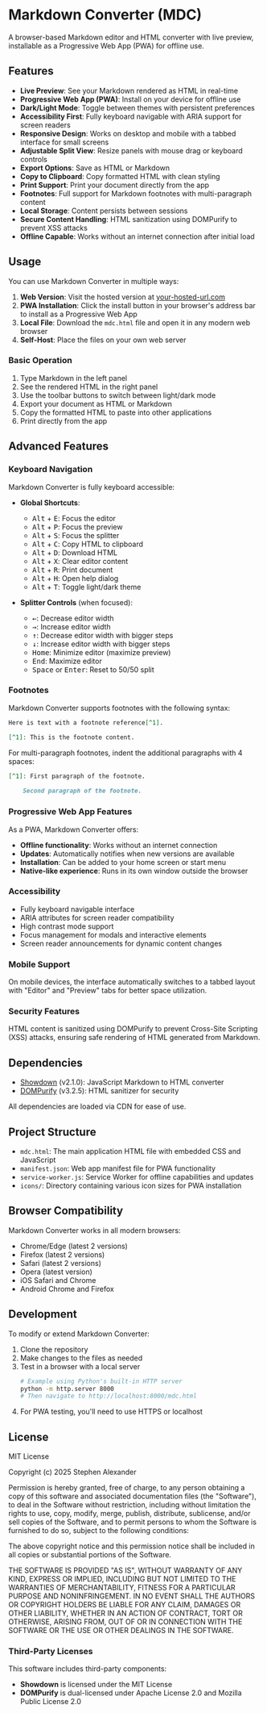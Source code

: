 # Markdown Converter (MDC)

A browser-based Markdown editor and HTML converter with live preview, installable as a Progressive Web App (PWA) for offline use.

## Features

- **Live Preview**: See your Markdown rendered as HTML in real-time
- **Progressive Web App (PWA)**: Install on your device for offline use
- **Dark/Light Mode**: Toggle between themes with persistent preferences
- **Accessibility First**: Fully keyboard navigable with ARIA support for screen readers
- **Responsive Design**: Works on desktop and mobile with a tabbed interface for small screens
- **Adjustable Split View**: Resize panels with mouse drag or keyboard controls
- **Export Options**: Save as HTML or Markdown
- **Copy to Clipboard**: Copy formatted HTML with clean styling
- **Print Support**: Print your document directly from the app
- **Footnotes**: Full support for Markdown footnotes with multi-paragraph content
- **Local Storage**: Content persists between sessions
- **Secure Content Handling**: HTML sanitization using DOMPurify to prevent XSS attacks
- **Offline Capable**: Works without an internet connection after initial load

## Usage

You can use Markdown Converter in multiple ways:

1. **Web Version**: Visit the hosted version at [your-hosted-url.com](your-hosted-url.com)
2. **PWA Installation**: Click the install button in your browser's address bar to install as a Progressive Web App
3. **Local File**: Download the `mdc.html` file and open it in any modern web browser
4. **Self-Host**: Place the files on your own web server

### Basic Operation

1. Type Markdown in the left panel
2. See the rendered HTML in the right panel
3. Use the toolbar buttons to switch between light/dark mode
4. Export your document as HTML or Markdown
5. Copy the formatted HTML to paste into other applications
6. Print directly from the app

## Advanced Features

### Keyboard Navigation

Markdown Converter is fully keyboard accessible:

- **Global Shortcuts**:
  - <kbd>Alt</kbd> + <kbd>E</kbd>: Focus the editor
  - <kbd>Alt</kbd> + <kbd>P</kbd>: Focus the preview
  - <kbd>Alt</kbd> + <kbd>S</kbd>: Focus the splitter
  - <kbd>Alt</kbd> + <kbd>C</kbd>: Copy HTML to clipboard
  - <kbd>Alt</kbd> + <kbd>D</kbd>: Download HTML
  - <kbd>Alt</kbd> + <kbd>X</kbd>: Clear editor content
  - <kbd>Alt</kbd> + <kbd>R</kbd>: Print document
  - <kbd>Alt</kbd> + <kbd>H</kbd>: Open help dialog
  - <kbd>Alt</kbd> + <kbd>T</kbd>: Toggle light/dark theme

- **Splitter Controls** (when focused):
  - <kbd>←</kbd>: Decrease editor width
  - <kbd>→</kbd>: Increase editor width
  - <kbd>↑</kbd>: Decrease editor width with bigger steps
  - <kbd>↓</kbd>: Increase editor width with bigger steps
  - <kbd>Home</kbd>: Minimize editor (maximize preview)
  - <kbd>End</kbd>: Maximize editor
  - <kbd>Space</kbd> or <kbd>Enter</kbd>: Reset to 50/50 split

### Footnotes

Markdown Converter supports footnotes with the following syntax:

```markdown
Here is text with a footnote reference[^1].

[^1]: This is the footnote content.
```

For multi-paragraph footnotes, indent the additional paragraphs with 4 spaces:

```markdown
[^1]: First paragraph of the footnote.
    
    Second paragraph of the footnote.
```

### Progressive Web App Features

As a PWA, Markdown Converter offers:

- **Offline functionality**: Works without an internet connection
- **Updates**: Automatically notifies when new versions are available
- **Installation**: Can be added to your home screen or start menu
- **Native-like experience**: Runs in its own window outside the browser

### Accessibility

- Fully keyboard navigable interface
- ARIA attributes for screen reader compatibility
- High contrast mode support
- Focus management for modals and interactive elements
- Screen reader announcements for dynamic content changes

### Mobile Support

On mobile devices, the interface automatically switches to a tabbed layout with "Editor" and "Preview" tabs for better space utilization.

### Security Features

HTML content is sanitized using DOMPurify to prevent Cross-Site Scripting (XSS) attacks, ensuring safe rendering of HTML generated from Markdown.

## Dependencies

- [Showdown](https://github.com/showdownjs/showdown) (v2.1.0): JavaScript Markdown to HTML converter
- [DOMPurify](https://github.com/cure53/DOMPurify) (v3.2.5): HTML sanitizer for security

All dependencies are loaded via CDN for ease of use.

## Project Structure

- `mdc.html`: The main application HTML file with embedded CSS and JavaScript
- `manifest.json`: Web app manifest file for PWA functionality
- `service-worker.js`: Service Worker for offline capabilities and updates
- `icons/`: Directory containing various icon sizes for PWA installation

## Browser Compatibility

Markdown Converter works in all modern browsers:

- Chrome/Edge (latest 2 versions)
- Firefox (latest 2 versions)
- Safari (latest 2 versions)
- Opera (latest version)
- iOS Safari and Chrome
- Android Chrome and Firefox

## Development

To modify or extend Markdown Converter:

1. Clone the repository
2. Make changes to the files as needed
3. Test in a browser with a local server
   ```bash
   # Example using Python's built-in HTTP server
   python -m http.server 8000
   # Then navigate to http://localhost:8000/mdc.html
   ```
4. For PWA testing, you'll need to use HTTPS or localhost

## License

MIT License

Copyright (c) 2025 Stephen Alexander

Permission is hereby granted, free of charge, to any person obtaining a copy
of this software and associated documentation files (the "Software"), to deal
in the Software without restriction, including without limitation the rights
to use, copy, modify, merge, publish, distribute, sublicense, and/or sell
copies of the Software, and to permit persons to whom the Software is
furnished to do so, subject to the following conditions:

The above copyright notice and this permission notice shall be included in all
copies or substantial portions of the Software.

THE SOFTWARE IS PROVIDED "AS IS", WITHOUT WARRANTY OF ANY KIND, EXPRESS OR
IMPLIED, INCLUDING BUT NOT LIMITED TO THE WARRANTIES OF MERCHANTABILITY,
FITNESS FOR A PARTICULAR PURPOSE AND NONINFRINGEMENT. IN NO EVENT SHALL THE
AUTHORS OR COPYRIGHT HOLDERS BE LIABLE FOR ANY CLAIM, DAMAGES OR OTHER
LIABILITY, WHETHER IN AN ACTION OF CONTRACT, TORT OR OTHERWISE, ARISING FROM,
OUT OF OR IN CONNECTION WITH THE SOFTWARE OR THE USE OR OTHER DEALINGS IN THE
SOFTWARE.

### Third-Party Licenses

This software includes third-party components:
- **Showdown** is licensed under the MIT License
- **DOMPurify** is dual-licensed under Apache License 2.0 and Mozilla Public License 2.0
